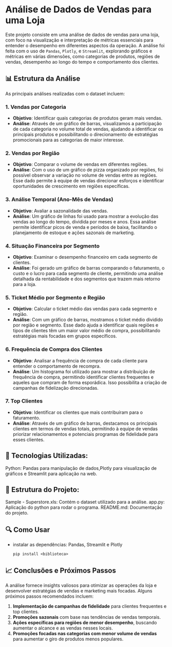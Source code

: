 # Análise de Dados de Vendas para uma Loja 

Este projeto consiste em uma análise de dados de vendas para uma loja, com foco na visualização e interpretação de métricas essenciais para entender o desempenho em diferentes aspectos da operação. A análise foi feita com o uso de `Pandas`, `Plotly`, e `Streamlit`, explorando gráficos e métricas em várias dimensões, como categorias de produtos, regiões de vendas, desempenho ao longo do tempo e comportamento dos clientes.

## 📊 Estrutura da Análise

As principais análises realizadas com o dataset incluem:

### 1. **Vendas por Categoria**

   - **Objetivo**: Identificar quais categorias de produtos geram mais vendas.
   - **Análise**: Através de um gráfico de barras, visualizamos a participação de cada categoria no volume total de vendas, ajudando a identificar os principais produtos e possibilitando o direcionamento de estratégias promocionais para as categorias de maior interesse.

### 2. **Vendas por Região**

   - **Objetivo**: Comparar o volume de vendas em diferentes regiões.
   - **Análise**: Com o uso de um gráfico de pizza organizado por regiões, foi possível observar a variação no volume de vendas entre as regiões. Esse dado permite à equipe de vendas direcionar esforços e identificar oportunidades de crescimento em regiões específicas.

### 3. **Análise Temporal (Ano-Mês de Vendas)**

   - **Objetivo**: Avaliar a sazonalidade das vendas.
   - **Análise**: Um gráfico de linhas foi usado para mostrar a evolução das vendas ao longo do tempo, dividida por meses e anos. Essa análise permite identificar picos de venda e períodos de baixa, facilitando o planejamento de estoque e ações sazonais de marketing.

### 4. **Situação Financeira por Segmento**

   - **Objetivo**: Examinar o desempenho financeiro em cada segmento de clientes.
   - **Análise**: Foi gerado um gráfico de barras comparando o faturamento, o custo e o lucro para cada segmento de cliente, permitindo uma análise detalhada da rentabilidade e dos segmentos que trazem mais retorno para a loja.

### 5. **Ticket Médio por Segmento e Região**

   - **Objetivo**: Calcular o ticket médio das vendas para cada segmento e região.
   - **Análise**: Com um gráfico de barras, mostramos o ticket médio dividido por região e segmento. Esse dado ajuda a identificar quais regiões e tipos de clientes têm um maior valor médio de compra, possibilitando estratégias mais focadas em grupos específicos.

### 6. **Frequência de Compra dos Clientes**

   - **Objetivo**: Analisar a frequência de compra de cada cliente para entender o comportamento de recompra.
   - **Análise**: Um histograma foi utilizado para mostrar a distribuição de frequência de compra, permitindo identificar clientes frequentes e aqueles que compram de forma esporádica. Isso possibilita a criação de campanhas de fidelização direcionadas.

### 7. **Top Clientes**

   - **Objetivo**: Identificar os clientes que mais contribuíram para o faturamento.
   - **Análise**: Através de um gráfico de barras, destacamos os principais clientes em termos de vendas totais, permitindo à equipe de vendas priorizar relacionamentos e potenciais programas de fidelidade para esses clientes.

## 🧰 Tecnologias Utilizadas:
Python: Pandas para manipulação de dados,Plotly para visualização de gráficos e Streamlit para aplicação na web.


## 📂 Estrutura do Projeto: 
Sample - Superstore.xls: Contém o dataset utilizado para a análise.
app.py: Aplicação do python para rodar o programa.
README.md: Documentação do projeto.

## 🔍 Como Usar
- instalar as dependências: Pandas, Streamlit e Plotly
  
  
      pip install <biblioteca>

  

## 📈 Conclusões e Próximos Passos

A análise fornece insights valiosos para otimizar as operações da loja e desenvolver estratégias de vendas e marketing mais focadas. Alguns próximos passos recomendados incluem:

1. **Implementação de campanhas de fidelidade** para clientes frequentes e top clientes.
2. **Promoções sazonais** com base nas tendências de vendas temporais.
3. **Ações específicas para regiões de menor desempenho**, buscando aumentar o alcance e as vendas nesses locais.
4. **Promoções focadas nas categorias com menor volume de vendas** para aumentar o giro de produtos menos populares.

